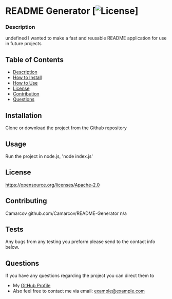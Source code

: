 # README Generator   [![License](https://img.shields.io/badge/License-Apache_2.0-blue.svg)]

### Description

  undefined
  I wanted to make a fast and reusable README application for use in future projects
  
  
## Table of Contents
  * [Description](###Desription)
  * [How to Install](#Installation)
  * [How to Use](#Usage)
  * [License](#License)
  * [Contribution](#Contributing)
  * [Questions](#Questions)


## Installation

  Clone or download the project from the Github repository

## Usage

  Run the project in node.js, 'node index.js' 


  ## License
  https://opensource.org/licenses/Apache-2.0
  
  
## Contributing

  Camarcov
  github.com/Camarcov/README-Generator
  n/a

## Tests
Any bugs from any testing you preform please send to the contact info below.

## Questions
  If you have any questions regarding the project you can direct them to 
  * My [GitHub Profile](https://www.github.com/Camarcov)
  * Also feel free to contact me via email: example@example.com

